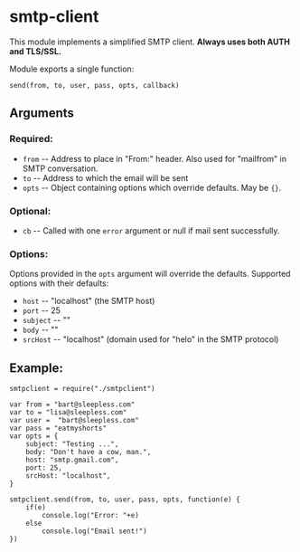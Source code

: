 # smtp-client

This module implements a simplified SMTP client.
**Always uses both AUTH and TLS/SSL.**

Module exports a single function:

	send(from, to, user, pass, opts, callback)

## Arguments

### Required:

* `from` -- Address to place in "From:" header.  Also used for "mailfrom" in SMTP conversation.
* `to` -- Address to which the email will be sent
* `opts` -- Object containing options which override defaults.  May be `{}`.

### Optional:

* `cb` -- Called with one `error` argument or null if mail sent successfully.

### Options:

Options provided in the `opts` argument will override the defaults.
Supported options with their defaults:

* `host` -- "localhost" (the SMTP host)
* `port` -- 25
* `subject` -- "" 
* `body` -- "" 
* `srcHost` -- "localhost" (domain used for "helo" in the SMTP protocol)

## Example: 

	smtpclient = require("./smtpclient")

	var from = "bart@sleepless.com"
	var to = "lisa@sleepless.com"
	var user =  "bart@sleepless.com"
	var pass = "eatmyshorts"
	var opts = {
		subject: "Testing ...",
		body: "Don't have a cow, man.",
		host: "smtp.gmail.com",
		port: 25,
		srcHost: "localhost",
	}

	smtpclient.send(from, to, user, pass, opts, function(e) {
		if(e) 
			console.log("Error: "+e)
		else
			console.log("Email sent!")
	})


